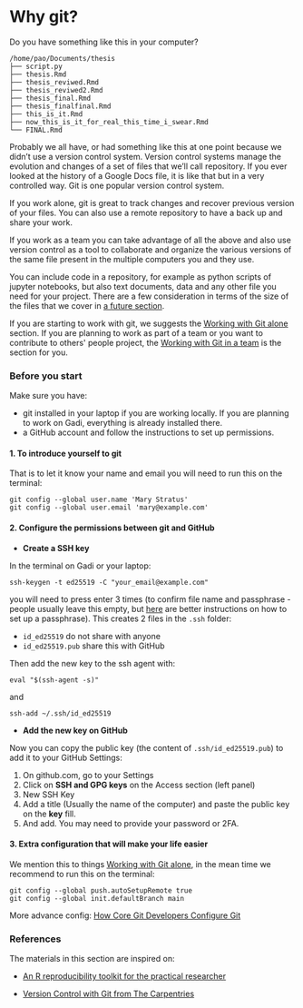 # Why git? #

Do you have something like this in your computer?
```
/home/pao/Documents/thesis
├── script.py
├── thesis.Rmd
├── thesis_reviwed.Rmd
├── thesis_reviwed2.Rmd
├── thesis_final.Rmd
├── thesis_finalfinal.Rmd
├── this_is_it.Rmd
├── now_this_is_it_for_real_this_time_i_swear.Rmd
└── FINAL.Rmd
```
Probably we all have, or had something like this at one point because we didn’t use a version control system. Version control systems manage the evolution and changes of a set of files that we’ll call repository. If you ever looked at the history of a Google Docs file, it is like that but in a very controlled way. Git is one popular version control system.

If you work alone, git is great to track changes and recover previous version of your files. You can also use a remote repository to have a back up and share your work.

If you work as a team you can take advantage of all the above and also use version control as a tool to collaborate and organize the various versions of the same file present in the multiple computers you and they use.

You can include code in a repository, for example as python scripts of jupyter notebooks, but also text documents, data and any other file you need for your project. There are a few consideration in terms of the size of the files that we cover in [a future section](content:git-alone:file-size). 

If you are starting to work with git, we suggests the [Working with Git alone](content:git-alone) section. If you are planning to work as part of a team or you want to contribute to others' people project, the [Working with Git in a team](content:git-team) is the section for you. 

### Before you start

Make sure you have:

* git installed in your laptop if you are working locally. If you are planning to work on Gadi, everything is already installed there.
* a GitHub account and follow the instructions to set up permissions. 


#### 1. To introduce yourself to git

That is to let it know your name and email you will need to run this on the terminal:

```
git config --global user.name 'Mary Stratus'
git config --global user.email 'mary@example.com'
```

#### 2. Configure the permissions between git and GitHub

* **Create a SSH key**

In the terminal on Gadi or your laptop:

```
ssh-keygen -t ed25519 -C "your_email@example.com"
```
you will need to press enter 3 times (to confirm file name and passphrase -people usually leave this empty, but [here](https://access-hive.org.au/getting_started/set_up_nci_account/#change-default-project-on-gadi) are better instructions on how to set up a passphrase). This creates 2 files in the `.ssh` folder:

* `id_ed25519` do not share with anyone
* `id_ed25519.pub` share this with GitHub

Then add the new key to the ssh agent with:

```
eval "$(ssh-agent -s)"
```
and

```
ssh-add ~/.ssh/id_ed25519
```

* **Add the new key on GitHub**

Now you can copy the public key (the content of `.ssh/id_ed25519.pub`) to add it to your GitHub Settings:

1. On github.com, go to your Settings
2. Click on **SSH and GPG keys** on the Access section (left panel)
3. New SSH Key
4. Add a title (Usually the name of the computer) and paste the public key on the **key** fill.
5. And add. You may need to provide your password or 2FA. 

#### 3. Extra configuration that will make your life easier

We mention this to things [Working with Git alone](content:git-alone), in the mean time we recommend to run this on the terminal:

```
git config --global push.autoSetupRemote true
git config --global init.defaultBranch main
```

More advance config: [How Core Git Developers Configure Git](https://blog.gitbutler.com/how-git-core-devs-configure-git/)

### References

The materials in this section are inspired on:

* [An R reproducibility toolkit for the practical researcher](https://reproducibility.rocks/)

* [Version Control with Git from The Carpentries](https://swcarpentry.github.io/git-novice)